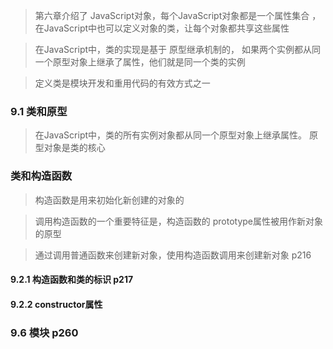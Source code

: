 > 第六章介绍了 JavaScript对象，每个JavaScript对象都是一个属性集合 ， 在JavaScript中也可以定义对象的类，让每个对象都共享这些属性  

> 在JavaScript中，类的实现是基于 原型继承机制的， 如果两个实例都从同一个原型对象上继承了属性，他们就是同一个类的实例  

>定义类是模块开发和重用代码的有效方式之一

### 9.1 类和原型
> 在JavaScript中，类的所有实例对象都从同一个原型对象上继承属性。 原型对象是类的核心
### 类和构造函数
>构造函数是用来初始化新创建的对象的  

>调用构造函数的一个重要特征是，构造函数的 prototype属性被用作新对象的原型

> 通过调用普通函数来创建新对象，使用构造函数调用来创建新对象 p216 
#### 9.2.1 构造函数和类的标识  p217

#### 9.2.2 constructor属性


### 9.6 模块  p260

